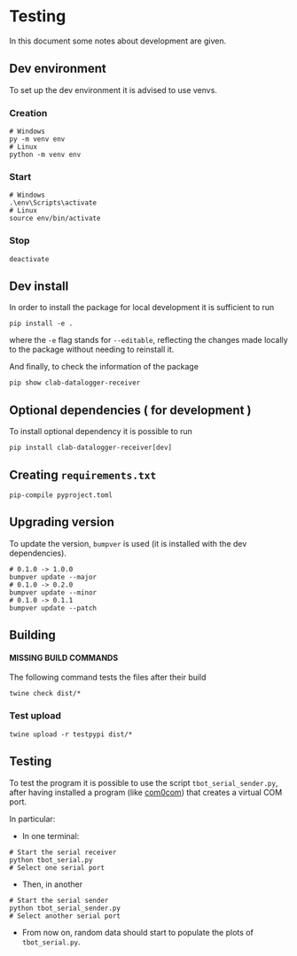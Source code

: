 # Testing

In this document some notes about development are given.

## Dev environment

To set up the dev environment it is advised to use venvs.

### Creation

```console
# Windows
py -m venv env
# Linux
python -m venv env

```

### Start

```console
# Windows
.\env\Scripts\activate
# Linux
source env/bin/activate
```
### Stop

```console
deactivate
```

## Dev install

In order to install the package for local development it is sufficient to run

```console
pip install -e .
```

where the `-e` flag stands for `--editable`,
reflecting the changes made locally to the package
without needing to reinstall it.

And finally, to check the information of the package

```console
pip show clab-datalogger-receiver 
```

## Optional dependencies ( for development )

To install optional dependency it is possible to run

```console
pip install clab-datalogger-receiver[dev]
```

## Creating `requirements.txt`

```console
pip-compile pyproject.toml
```

## Upgrading version

To update the version, `bumpver` is used 
(it is installed with the dev dependencies).

```console
# 0.1.0 -> 1.0.0
bumpver update --major
# 0.1.0 -> 0.2.0
bumpver update --minor
# 0.1.0 -> 0.1.1
bumpver update --patch
```

## Building

#### MISSING BUILD COMMANDS

The following command tests the files after their build

```console
twine check dist/*
```

### Test upload

```console
twine upload -r testpypi dist/*
```

## Testing

To test the program it is possible to use the script `tbot_serial_sender.py`,
after having installed a program (like [com0com](https://com0com.sourceforge.net/)) that creates a virtual COM port.

In particular:

- In one terminal:
```console
# Start the serial receiver
python tbot_serial.py
# Select one serial port
```

- Then, in another
```console
# Start the serial sender
python tbot_serial_sender.py
# Select another serial port
```

- From now on, random data should start to populate the plots of `tbot_serial.py`.

